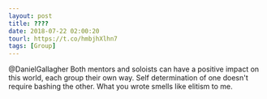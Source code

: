 ```yaml
---
layout: post
title: ????
date: 2018-07-22 02:00:20
tourl: https://t.co/hmbjhXlhn7
tags: [Group]
---
```

@DanielGallagher Both mentors and soloists can have a positive impact on this world, each group their own way. Self determination of one doesn't require bashing the other. What you wrote smells like elitism to me.